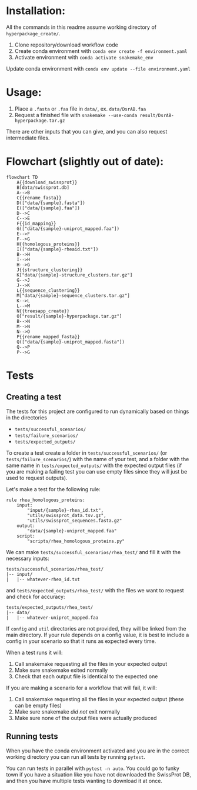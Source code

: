 # Installation:

All the commands in this readme assume working directory of `hyperpackage_create/`.

1. Clone repository/download workflow code
2. Create conda environment with `conda env create -f environment.yaml`
3. Activate environment with `conda activate snakemake_env`

Update conda environment with `conda env update --file environment.yaml`

# Usage:

1. Place a `.fasta` or `.faa` file in `data/`, ex. `data/DsrAB.faa`
2. Request a finished file with `snakemake --use-conda result/DsrAB-hyperpackage.tar.gz`

There are other inputs that you can give, and you can also request intermediate files.

# Flowchart (slightly out of date):

```mermaid
flowchart TD
    A{{download_swissprot}}
    B[data/swissprot.db]
    A-->B
    C{{rename_fasta}}
    D(["data/{sample}.fasta"])
    E(["data/{sample}.faa"])
    D-->C
    C-->E
    F{{id_mapping}}
    G(["data/{sample}-uniprot_mapped.faa"])
    E-->F
    F-->G
    H{{homologous_proteins}}
    I(["data/{sample}-rheaid.txt"])
    B-->H
    I-->H
    H-->G
    J{{structure_clustering}}
    K["data/{sample}-structure_clusters.tar.gz"]
    G-->J
    J-->K
    L{{sequence_clustering}}
    M["data/{sample}-sequence_clusters.tar.gz"]
    K-->L
    L-->M
    N{{treesapp_create}}
    O["result/{sample}-hyperpackage.tar.gz"]
    B-->N
    M-->N
    N-->O
    P{{rename_mapped_fasta}}
    Q(["data/{sample}-uniprot_mapped.fasta"])
    Q-->P
    P-->G
```

# Tests

## Creating a test

The tests for this project are configured to run dynamically based on things in the directories

- `tests/successful_scenarios/`
- `tests/failure_scenarios/`
- `tests/expected_outputs/`

To create a test create a folder in `tests/successful_scenarios/` (or `tests/failure_scenarios/`) with the name of your
test, and a folder with the same name in `tests/expected_outputs/` with the expected output files (if you are making a
failing test you can use empty files since they will just be used to request outputs).

Let's make a test for the following rule:

```snakemake
rule rhea_homologous_proteins:
    input:
        "input/{sample}-rhea_id.txt",
        "utils/swissprot_data.tsv.gz",
        "utils/swissprot_sequences.fasta.gz"
    output:
        "data/{sample}-uniprot_mapped.faa"
    script:
        "scripts/rhea_homologous_proteins.py"
```

We can make `tests/successful_scenarios/rhea_test/` and fill it with the necessary inputs:

```
tests/successful_scenarios/rhea_test/
|-- input/
|   |-- whatever-rhea_id.txt
```

and `tests/expected_outputs/rhea_test/` with the files we want to request and check for accuracy:

```
tests/expected_outputs/rhea_test/
|-- data/
|   |-- whatever-uniprot_mapped.faa
```

If `config` and `util` directories are not provided, they will be linked from the main
directory. If your rule depends on a config value, it is best to include a config in your scenario so that it runs as
expected every time.

When a test runs it will:

1. Call snakemake requesting all the files in your expected output
2. Make sure snakemake exited normally
3. Check that each output file is identical to the expected one

If you are making a scenario for a workflow that will fail, it will:

1. Call snakemake requesting all the files in your expected output (these can be empty files)
2. Make sure snakemake *did not* exit normally
3. Make sure none of the output files were actually produced

## Running tests

When you have the conda environment activated and you are in the correct working directory you can run all tests by
running `pytest`.

You can run tests in parallel with `pytest -n auto`. You could go to funky town if you have a situation like you have
not downloaded the SwissProt DB, and then you have multiple tests wanting to download it at once. 
